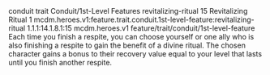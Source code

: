 <ability>
  <metadata>
    <class>conduit</class>
    <feature_type>trait</feature_type>
    <file_dpath>Conduit/1st-Level Features</file_dpath>
    <item_id>revitalizing-ritual</item_id>
    <item_index>15</item_index>
    <item_name>Revitalizing Ritual</item_name>
    <level>1</level>
    <scc>mcdm.heroes.v1:feature.trait.conduit.1st-level-feature:revitalizing-ritual</scc>
    <scdc>1.1.1:14.1.8.1:15</scdc>
    <source>mcdm.heroes.v1</source>
    <type>feature/trait/conduit/1st-level-feature</type>
  </metadata>
  <effects>
    <effect type="mundane">Each time you finish a respite, you can choose yourself or one ally who is also finishing a respite to gain the benefit of a divine ritual. The chosen character gains a bonus to their recovery value equal to your level that lasts until you finish another respite.</effect>
  </effects>
</ability>
